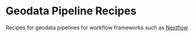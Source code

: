 # Geodata Pipeline Recipes

Recipes for geodata pipelines for workflow frameworks such as [Nextflow](https://www.nextflow.io/)
